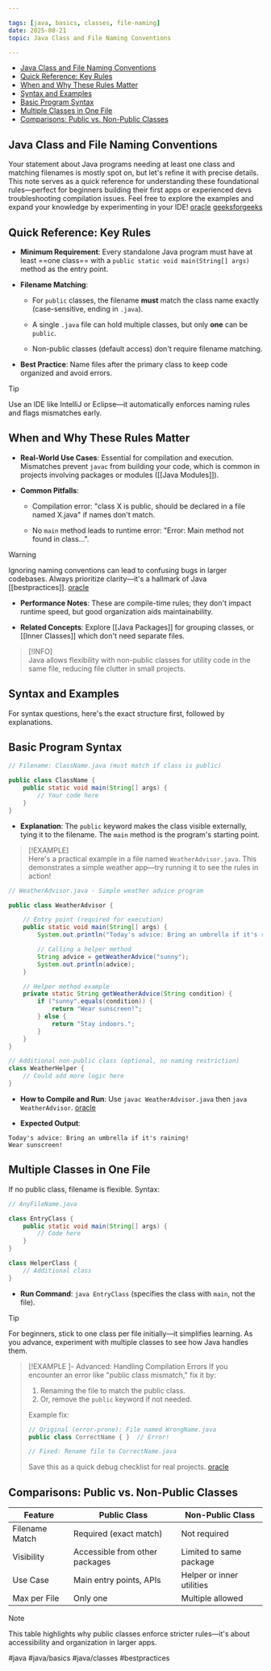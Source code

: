 ```yaml
---

tags: [java, basics, classes, file-naming]  
date: 2025-08-21  
topic: Java Class and File Naming Conventions

---
```


<!-- TOC -->
  * [Java Class and File Naming Conventions](#java-class-and-file-naming-conventions)
  * [Quick Reference: Key Rules](#quick-reference-key-rules)
  * [When and Why These Rules Matter](#when-and-why-these-rules-matter)
  * [Syntax and Examples](#syntax-and-examples)
  * [Basic Program Syntax](#basic-program-syntax)
  * [Multiple Classes in One File](#multiple-classes-in-one-file)
  * [Comparisons: Public vs. Non-Public Classes](#comparisons-public-vs-non-public-classes)
<!-- TOC -->

## Java Class and File Naming Conventions

Your statement about Java programs needing at least one class and matching filenames is mostly spot on, but let's refine
it with precise details. This note serves as a quick reference for understanding these foundational rules—perfect for
beginners building their first apps or experienced devs troubleshooting compilation issues. Feel free to explore the
examples and expand your knowledge by experimenting in your
IDE! [oracle](https://docs.oracle.com/javase/tutorial/java/javaOO/classes.html) [geeksforgeeks](https://www.geeksforgeeks.org/g-fact-44-class-and-file-name-in-java/)

## Quick Reference: Key Rules


- **Minimum Requirement**: Every standalone Java program must have at least ==one class== with a
  `public static void main(String[] args)` method as the entry point.

- **Filename Matching**:

	- For `public` classes, the filename **must** match the class name exactly (case-sensitive, ending in `.java`).

	- A single `.java` file can hold multiple classes, but only **one** can be `public`.

	- Non-public classes (default access) don't require filename matching.

- **Best Practice**: Name files after the primary class to keep code organized and avoid errors.



> [!TIP]  
> Use an IDE like IntelliJ or Eclipse—it automatically enforces naming rules and flags mismatches early.

## When and Why These Rules Matter


- **Real-World Use Cases**: Essential for compilation and execution. Mismatches prevent `javac` from building your code,
  which is common in projects involving packages or modules ([[Java Modules]]).

- **Common Pitfalls**:

	- Compilation error: "class X is public, should be declared in a file named X.java" if names don't match.

	- No `main` method leads to runtime error: "Error: Main method not found in class...".


> [!WARNING]  
> Ignoring naming conventions can lead to confusing bugs in larger codebases. Always prioritize clarity—it's a hallmark
> of Java [[bestpractices]]. [oracle](https://docs.oracle.com/javase/specs/jls/se21/html/jls-7.html#jls-7.6)


- **Performance Notes**: These are compile-time rules; they don't impact runtime speed, but good organization aids
  maintainability.

- **Related Concepts**: Explore [[Java Packages]] for grouping classes, or [[Inner Classes]] which don't need separate
  files.


> [!INFO]  
> Java allows flexibility with non-public classes for utility code in the same file, reducing file clutter in small
> projects.

## Syntax and Examples

For syntax questions, here's the exact structure first, followed by explanations.

## Basic Program Syntax


```java
// Filename: ClassName.java (must match if class is public)

public class ClassName {
    public static void main(String[] args) {
        // Your code here
    }
}

```


- **Explanation**: The `public` keyword makes the class visible externally, tying it to the filename. The `main` method
  is the program's starting point.


> [!EXAMPLE]  
> Here's a practical example in a file named `WeatherAdvisor.java`. This demonstrates a simple weather app—try running
> it to see the rules in action!



```java
// WeatherAdvisor.java - Simple weather advice program

public class WeatherAdvisor {

    // Entry point (required for execution)
    public static void main(String[] args) {
        System.out.println("Today's advice: Bring an umbrella if it's raining!");

        // Calling a helper method
        String advice = getWeatherAdvice("sunny");
        System.out.println(advice);
    }

    // Helper method example
    private static String getWeatherAdvice(String condition) {
        if ("sunny".equals(condition)) {
            return "Wear sunscreen!";
        } else {
            return "Stay indoors.";
        }
    }
}

// Additional non-public class (optional, no naming restriction)
class WeatherHelper {
    // Could add more logic here
}

```


- **How to Compile and Run**: Use `javac WeatherAdvisor.java` then
  `java WeatherAdvisor`. [oracle](https://docs.oracle.com/javase/8/docs/technotes/tools/windows/javac.html)

- **Expected Output**:



```text
Today's advice: Bring an umbrella if it's raining!
Wear sunscreen!
```


## Multiple Classes in One File

If no public class, filename is flexible. Syntax:


```java
// AnyFileName.java

class EntryClass {
    public static void main(String[] args) {
        // Code here
    }
}

class HelperClass {
    // Additional class
}

```


- **Run Command**: `java EntryClass` (specifies the class with `main`, not the file).


> [!TIP]  
> For beginners, stick to one class per file initially—it simplifies learning. As you advance, experiment with multiple
> classes to see how Java handles them.

> [!EXAMPLE ]- Advanced: Handling Compilation Errors
> If you encounter an error like "public class mismatch," fix it by:
>
> 1. Renaming the file to match the public class.
> 2. Or, remove the `public` keyword if not needed.
>
> Example fix:
>
> ```java
> // Original (error-prone): File named WrongName.java
> public class CorrectName { }  // Error!
> 
> // Fixed: Rename file to CorrectName.java
> ```
>
> Save this as a quick debug checklist for real
> projects. [oracle](https://docs.oracle.com/javase/specs/jls/se21/html/jls-7.html#jls-7.6)

## Comparisons: Public vs. Non-Public Classes


| Feature        | Public Class                   | Non-Public Class          |
|----------------|--------------------------------|---------------------------|
| Filename Match | Required (exact match)         | Not required              |
| Visibility     | Accessible from other packages | Limited to same package   |
| Use Case       | Main entry points, APIs        | Helper or inner utilities |
| Max per File   | Only one                       | Multiple allowed          |


> [!NOTE]  
> This table highlights why public classes enforce stricter rules—it's about accessibility and organization in larger
> apps.

#java #java/basics #java/classes #bestpractices
